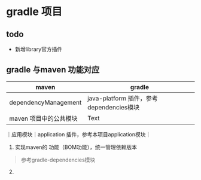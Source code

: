 # gradle 项目
## todo
- 新增library官方插件


## gradle 与maven 功能对应
| maven                | gradle                            |
|----------------------|-----------------------------------|
| dependencyManagement | java-platform 插件，参考dependencies模块 |
| maven 项目中的公共模块       | Text                              |
｜应用模块｜application 插件，参考本项目application模块｜
1. 实现maven的  功能（BOM功能），统一管理依赖版本
> 参考gradle-dependencies模块   
> 
2. 